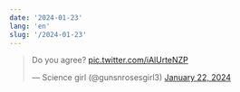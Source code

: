 ```yaml
---
date: '2024-01-23'
lang: 'en'
slug: '/2024-01-23'
---
```


<blockquote class="twitter-tweet">

<p lang="en" dir="ltr">

Do you agree? <a href="https://t.co/iAlUrteNZP">pic.twitter.com/iAlUrteNZP</a>

</p>

&mdash; Science girl (@gunsnrosesgirl3) <a href="https://twitter.com/gunsnrosesgirl3/status/1749404740100694228?ref_src=twsrc%5Etfw">January 22, 2024</a>

</blockquote>
